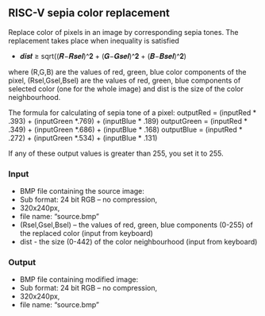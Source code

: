 ## RISC-V sepia color replacement

Replace color of pixels in an image by corresponding sepia tones. The replacement takes place when inequality is satisfied

- 𝒅𝒊𝒔𝒕 ≥ sqrt((𝑹−𝑹𝒔𝒆𝒍)^𝟐 + (𝑮−𝑮𝒔𝒆𝒍)^𝟐 + (𝑩−𝑩𝒔𝒆𝒍)^𝟐)

where (R,G,B) are the values of red, green, blue color components of the pixel, (Rsel,Gsel,Bsel)
are the values of red, green, blue components of selected color (one for the whole image) and
dist is the size of the color neighbourhood.

The formula for calculating of sepia tone of a pixel:
outputRed = (inputRed * .393) + (inputGreen *.769) + (inputBlue * .189)
outputGreen = (inputRed * .349) + (inputGreen *.686) + (inputBlue * .168)
outputBlue = (inputRed * .272) + (inputGreen *.534) + (inputBlue * .131)

If any of these output values is greater than 255, you set it to 255.

### Input
- BMP file containing the source image:
- Sub format: 24 bit RGB – no compression,
- 320x240px,
- file name: “source.bmp”
- (Rsel,Gsel,Bsel) – the values of red, green, blue components (0-255) of the replaced color
(input from keyboard)
- dist - the size (0-442) of the color neighbourhood (input from keyboard)

### Output
- BMP file containing modified image:
- Sub format: 24 bit RGB – no compression,
- 320x240px,
- file name: “source.bmp”